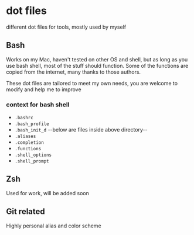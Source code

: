 # dot files
different dot files for tools, mostly used by myself

## Bash
Works on my Mac, haven't tested on other OS and shell, but as long as you use bash shell, most of the stuff should function.
Some of the functions are copied from the internet, many thanks to those authors.

These dot files are tailored to meet my own needs, you are welcome to modify and help me to improve

### context for bash shell
* `.bashrc`
* `.bash_profile`
* `.bash_init_d`
--below are files inside above directory--
* `.aliases`
* `.completion`
* `.functions`
* `.shell_options`
* `.shell_prompt`


## Zsh
Used for work, will be added soon

## Git related
Highly personal alias and color scheme
